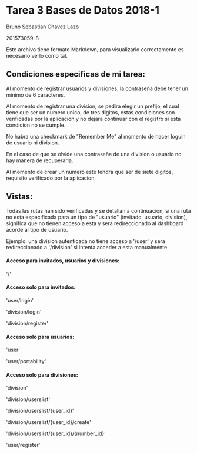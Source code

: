 # Tarea 3 Bases de Datos 2018-1

Bruno Sebastian Chavez Lazo

201573059-8


Este archivo tiene formato Markdown, 
para visualizarlo correctamente es necesario verlo como tal.

## Condiciones especificas de mi tarea:

Al momento de registrar usuarios y divisiones,
la contraseña debe tener un minimo de 6 caracteres.

Al momento de registrar una division, 
se pedira elegir un prefijo, 
el cual tiene que ser un numero unico, de tres digitos,
estas condiciones son verificadas por la aplicacion y 
no dejara continuar con el registro si esta 
condicion no se cumple.

No habra una checkmark de "Remember Me" 
al momento de hacer loguin de usuario ni division.

En el caso de que se olvide una contraseña 
de una division o usuario no hay manera de recuperarla.

Al momento de crear un numero este 
tendra que ser de siete digitos, 
requisito verificado por la aplicacion.

## Vistas:
Todas las rutas han sido verificadas y se detallan 
a continuacion, si una ruta no esta especificada 
para un tipo de "usuario" (invitado, usuario, division), 
significa que no tienen acceso 
a esta y sera redireccionado 
al dashboard acorde al tipo de usuario.

Ejemplo: una division autenticada no tiene acceso a '/user'
y sera redireccionado a '/division' 
si intenta acceder a esta manualmente.

#### Acceso para invitados, usuarios y divisiones:

'/'

#### Acceso solo para invitados:

'user/login'

'division/login'

'division/register'

#### Acceso solo para usuarios:

'user'

'user/portability'

#### Acceso solo para divisiones:

'division'

'division/userslist'

'division/userslist/{user_id}'

'division/userslist/{user_id}/create'

'division/userslist/{user_id}/{number_id}'

'user/register'
